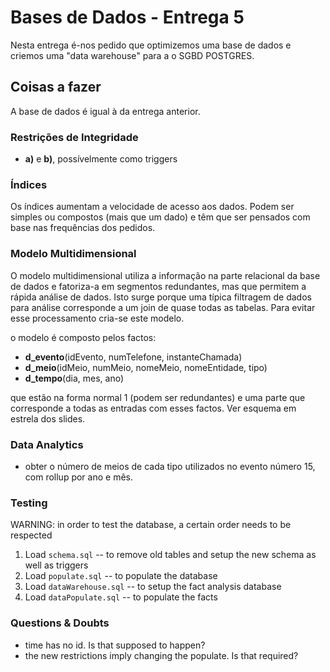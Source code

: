 # Bases de Dados - Entrega 5

Nesta entrega é-nos pedido que optimizemos uma base de dados e criemos uma "data warehouse" para a o SGBD POSTGRES.



## Coisas  a fazer

A base de dados é igual à da entrega anterior.

### Restrições de Integridade

* **a)** e **b)**, possívelmente como triggers

### Índices

Os índices aumentam a velocidade de acesso aos dados. Podem ser simples ou compostos (mais que um dado) e têm que ser pensados com base nas frequências dos pedidos.

### Modelo Multidimensional

O modelo multidimensional utiliza a informação na parte relacional da base de dados e fatoriza-a em segmentos redundantes, mas que permitem a rápida análise de dados. Isto surge porque uma típica filtragem de dados para análise corresponde a um join de quase todas as tabelas. Para evitar esse processamento cria-se este modelo.

o modelo é composto pelos factos:

* **d_evento**(idEvento, numTelefone, instanteChamada)
* **d_meio**(idMeio, numMeio, nomeMeio, nomeEntidade, tipo)
* **d_tempo**(dia, mes, ano)

que estão na forma normal 1 (podem ser redundantes) e uma parte que corresponde a todas as entradas com esses factos. Ver esquema em estrela dos slides.


### Data Analytics

* obter o número de meios de cada tipo utilizados no evento número 15, com
  rollup por ano e mês.


### Testing
WARNING: in order to test the database, a certain order needs to be respected
1. Load `schema.sql`   -- to remove old tables and setup the new schema as well as triggers
3. Load `populate.sql` -- to populate the database
4. Load `dataWarehouse.sql` -- to setup the fact analysis database
5. Load `dataPopulate.sql`  -- to populate the facts

### Questions & Doubts
* time has no id. Is that supposed to happen?
* the new restrictions imply changing the populate. Is that required?
